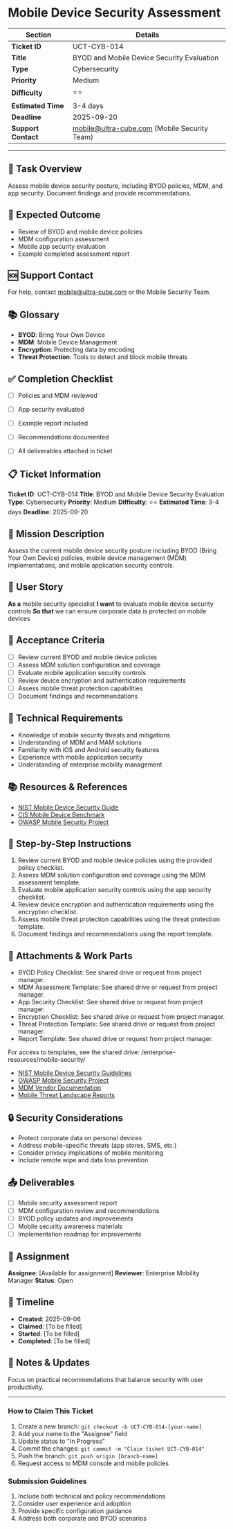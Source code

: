 # Mobile Device Security Assessment

| Section                | Details                                                      |
|------------------------|--------------------------------------------------------------|
| **Ticket ID**          | UCT-CYB-014                                                  |
| **Title**              | BYOD and Mobile Device Security Evaluation                   |
| **Type**               | Cybersecurity                                                |
| **Priority**           | Medium                                                       |
| **Difficulty**         | ⭐⭐                                                          |
| **Estimated Time**     | 3-4 days                                                     |
| **Deadline**           | 2025-09-20                                                   |
| **Support Contact**    | mobile@ultra-cube.com (Mobile Security Team)                 |

---

## 📝 Task Overview
Assess mobile device security posture, including BYOD policies, MDM, and app security. Document findings and provide recommendations.

## 🎯 Expected Outcome
- Review of BYOD and mobile device policies
- MDM configuration assessment
- Mobile app security evaluation
- Example completed assessment report

## 🆘 Support Contact
For help, contact mobile@ultra-cube.com or the Mobile Security Team.

## 📚 Glossary
- **BYOD**: Bring Your Own Device
- **MDM**: Mobile Device Management
- **Encryption**: Protecting data by encoding
- **Threat Protection**: Tools to detect and block mobile threats

## ✅ Completion Checklist
- [ ] Policies and MDM reviewed
- [ ] App security evaluated
- [ ] Example report included
- [ ] Recommendations documented
- [ ] All deliverables attached in ticket


## 📋 Ticket Information

**Ticket ID**: UCT-CYB-014
**Title**: BYOD and Mobile Device Security Evaluation
**Type**: Cybersecurity
**Priority**: Medium
**Difficulty**: ⭐⭐
**Estimated Time**: 3-4 days
**Deadline**: 2025-09-20

## 🎯 Mission Description

Assess the current mobile device security posture including BYOD (Bring Your Own Device) policies, mobile device management (MDM) implementations, and mobile application security controls.

## 👤 User Story

**As a** mobile security specialist
**I want** to evaluate mobile device security controls
**So that** we can ensure corporate data is protected on mobile devices

## 📝 Acceptance Criteria

- [ ] Review current BYOD and mobile device policies
- [ ] Assess MDM solution configuration and coverage
- [ ] Evaluate mobile application security controls
- [ ] Review device encryption and authentication requirements
- [ ] Assess mobile threat protection capabilities
- [ ] Document findings and recommendations

## 🔧 Technical Requirements

- Knowledge of mobile security threats and mitigations
- Understanding of MDM and MAM solutions
- Familiarity with iOS and Android security features
- Experience with mobile application security
- Understanding of enterprise mobility management

## 📚 Resources & References

- [NIST Mobile Device Security Guide](https://csrc.nist.gov/publications/detail/sp/800-124/rev-2/final)
- [CIS Mobile Device Benchmark](https://www.cisecurity.org/benchmark/mobile_devices/)
- [OWASP Mobile Security Project](https://owasp.org/www-project-mobile-security/)

## 📝 Step-by-Step Instructions

1. Review current BYOD and mobile device policies using the provided policy checklist.
2. Assess MDM solution configuration and coverage using the MDM assessment template.
3. Evaluate mobile application security controls using the app security checklist.
4. Review device encryption and authentication requirements using the encryption checklist.
5. Assess mobile threat protection capabilities using the threat protection template.
6. Document findings and recommendations using the report template.

## 📎 Attachments & Work Parts

- BYOD Policy Checklist: See shared drive or request from project manager.
- MDM Assessment Template: See shared drive or request from project manager.
- App Security Checklist: See shared drive or request from project manager.
- Encryption Checklist: See shared drive or request from project manager.
- Threat Protection Template: See shared drive or request from project manager.
- Report Template: See shared drive or request from project manager.

For access to templates, see the shared drive: /enterprise-resources/mobile-security/

- [NIST Mobile Device Security Guidelines](https://csrc.nist.gov/publications/detail/sp/800-124/rev-1/final)
- [OWASP Mobile Security Project](https://owasp.org/www-project-mobile-security/)
- [MDM Vendor Documentation](various)
- [Mobile Threat Landscape Reports](various-sources)

## 🔒 Security Considerations

- Protect corporate data on personal devices
- Address mobile-specific threats (app stores, SMS, etc.)
- Consider privacy implications of mobile monitoring
- Include remote wipe and data loss prevention

## 📤 Deliverables

- [ ] Mobile security assessment report
- [ ] MDM configuration review and recommendations
- [ ] BYOD policy updates and improvements
- [ ] Mobile security awareness materials
- [ ] Implementation roadmap for improvements

## 👥 Assignment

**Assignee**: [Available for assignment]
**Reviewer**: Enterprise Mobility Manager
**Status**: Open

## 📅 Timeline

- **Created**: 2025-09-06
- **Claimed**: [To be filled]
- **Started**: [To be filled]
- **Completed**: [To be filled]

## 💬 Notes & Updates

Focus on practical recommendations that balance security with user productivity.

---

### How to Claim This Ticket

1. Create a new branch: `git checkout -b UCT-CYB-014-[your-name]`
2. Add your name to the "Assignee" field
3. Update status to "In Progress"
4. Commit the changes: `git commit -m "Claim ticket UCT-CYB-014"`
5. Push the branch: `git push origin [branch-name]`
6. Request access to MDM console and mobile policies

### Submission Guidelines

1. Include both technical and policy recommendations
2. Consider user experience and adoption
3. Provide specific configuration guidance
4. Address both corporate and BYOD scenarios
